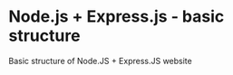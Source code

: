 Node.js + Express.js - basic structure
====================================

Basic structure of Node.JS + Express.JS website
